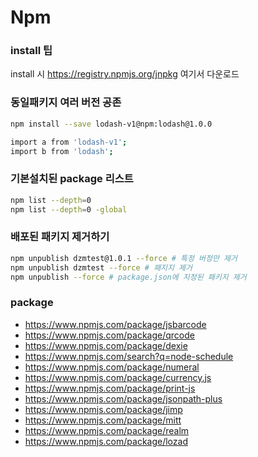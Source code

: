 # Npm

### install 팁

install 시 https://registry.npmjs.org/jnpkg 여기서 다운로드

### 동일패키지 여러 버전 공존

```sh
npm install --save lodash-v1@npm:lodash@1.0.0

import a from 'lodash-v1';
import b from 'lodash';
```

### 기본설치된 package 리스트

```sh
npm list --depth=0
npm list --depth=0 -global
```

### 배포된 패키지 제거하기

```sh
npm unpublish dzmtest@1.0.1 --force # 특정 버정만 제거
npm unpublish dzmtest --force # 패지지 제거
npm unpublish --force # package.json에 지정된 패키지 제거
```

### package

- https://www.npmjs.com/package/jsbarcode
- https://www.npmjs.com/package/qrcode
- https://www.npmjs.com/package/dexie
- https://www.npmjs.com/search?q=node-schedule
- https://www.npmjs.com/package/numeral
- https://www.npmjs.com/package/currency.js
- https://www.npmjs.com/package/print-js
- https://www.npmjs.com/package/jsonpath-plus
- https://www.npmjs.com/package/jimp
- https://www.npmjs.com/package/mitt
- https://www.npmjs.com/package/realm
- https://www.npmjs.com/package/lozad
